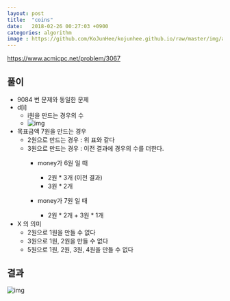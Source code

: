 ```yaml
---
layout: post
title:  "coins"
date:   2018-02-26 00:27:03 +0900
categories: algorithm
image : https://github.com/KoJunHee/kojunhee.github.io/raw/master/img/algorithm.png
---
```


<https://www.acmicpc.net/problem/3067>

## 풀이

- 9084 번 문제와 동일한 문제
- d[i]
  - i원을 만드는 경우의 수
  - ![img](https://github.com/KoJunHee/kojunhee.github.io/raw/master/img/coinsTable.png)
- 목표금액 7원을 만드는 경우
  - 2원으로 만드는 경우 : 위 표와 같다
  - 3원으로 만드는 경우 : 이전 결과에 경우의 수를 더한다.
    - money가 6원 일 때
      - 2원 * 3개 (이전 결과)
      - 3원 * 2개

    - money가 7원 일 때
      - 2원 * 2개 + 3원 * 1개
- X 의 의미
  - 2원으로 1원을 만들 수 없다
  - 3원으로 1원, 2원을 만들 수 없다
  - 5원으로 1원, 2원, 3원, 4원을 만들 수 없다



## 결과

![img](https://github.com/KoJunHee/kojunhee.github.io/raw/master/img/coins2.png)